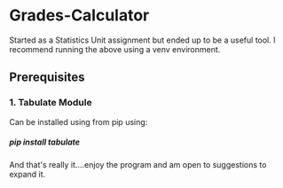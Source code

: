 # Grades-Calculator
Started as a Statistics Unit assignment but ended up to be a useful tool.
I recommend running the above using a venv environment.
## Prerequisites

### 1. Tabulate Module
Can be installed using from pip using:
##### pip install tabulate

And that's really it....enjoy the program and am open to suggestions to expand it.
